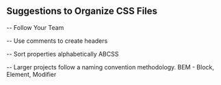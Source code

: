## Suggestions to Organize CSS Files

-- Follow Your Team

-- Use comments to create headers

-- Sort properties alphabetically ABCSS

-- Larger projects follow a naming convention methodology. BEM - Block, Element, Modifier
